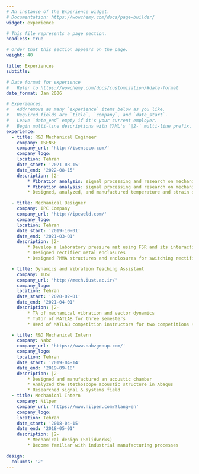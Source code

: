 ```yaml
---
# An instance of the Experience widget.
# Documentation: https://wowchemy.com/docs/page-builder/
widget: experience

# This file represents a page section.
headless: true

# Order that this section appears on the page.
weight: 40

title: Experiences
subtitle:

# Date format for experience
#   Refer to https://wowchemy.com/docs/customization/#date-format
date_format: Jan 2006

# Experiences.
#   Add/remove as many `experience` items below as you like.
#   Required fields are `title`, `company`, and `date_start`.
#   Leave `date_end` empty if it's your current employer.
#   Begin multi-line descriptions with YAML's `|2-` multi-line prefix.
experience:
  - title: R&D Mechanical Engineer
    company: ISENSE
    company_url: 'http://isenseco.com/'
    company_logo:
    location: Tehran
    date_start: '2021-08-15'
    date_end: '2022-08-15'
    description: |2-
        * Vibration analysis: signal processing and research on mechanical joints looseness and accelerometers accuracy
        * Vibration analysis: signal processing and research on mechanical joints looseness
        * Designed, analyzed, and manufactured temperature and strain data loggers enclosures

  - title: Mechanical Designer
    company: IPC Company
    company_url: 'http://ipcweld.com/'
    company_logo:
    location: Tehran
    date_start: '2019-10-01'
    date_end: '2021-03-01'
    description: |2-
        * Develop a laboratory pressure mat using FSR and its interactive software for movement monitoring (using PyQt and Arduino)
        * Designed rectifier metal enclosures
        * Designed PMMA structures and enclosures for switching rectifiers

  - title: Dynamics and Vibration Teaching Assistant
    company: IUST
    company_url: 'http://mech.iust.ac.ir/'
    company_logo:
    location: Tehran
    date_start: '2020-02-01'
    date_end: '2021-04-01'
    description: |2-
        * TA of mechanical vibration and vector dynamics
        * Tutor of MATLAB for three semesters
        * Head of MATLAB competition instructors for two competitions (SSME)

  - title: R&D Mechanical Intern
    company: Nabz
    company_url: 'https://www.nabzgroup.com/'
    company_logo:
    location: Tehran
    date_start: '2019-04-14'
    date_end: '2019-09-18'
    description: |2-
        * Designed and manufactured an acoustic chamber
        * Analyzed the stethoscope acoustic structure in Abaqus
        * Researched signal & systems field
  - title: Mechanical Intern
    company: Nilper
    company_url: 'https://www.nilper.com/?lang=en'
    company_logo:
    location: Tehran
    date_start: '2018-04-15'
    date_end: '2018-05-01'
    description: |2-
        * Mechanical design (Solidworks)
        * Become familiar with industrial manufacturing processes

design:
  columns: '2'
---
```

